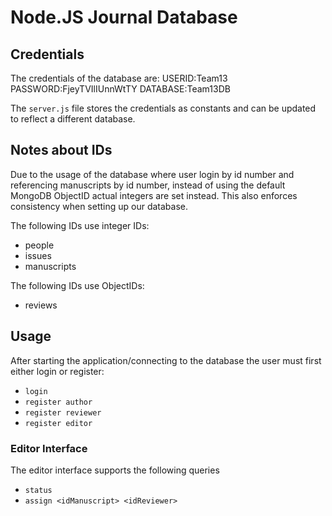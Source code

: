 # Node.JS Journal Database

## Credentials
The credentials of the database are:
USERID:Team13
PASSWORD:FjeyTVIlIUnnWtTY
DATABASE:Team13DB

The `server.js` file stores the credentials as constants and can be updated to reflect a different database.

## Notes about IDs
Due to the usage of the database where user login by id number and referencing manuscripts by id number, instead of using the default MongoDB ObjectID actual integers are set instead. This also enforces consistency when setting up our database.

The following IDs use integer IDs:
* people
* issues
* manuscripts

The following IDs use ObjectIDs:
* reviews


## Usage
After starting the application/connecting to the database the user must first either login or register:

* `login` <idPerson>
* `register author`
* `register reviewer`
*  `register editor`


### Editor Interface
The editor interface supports the following queries

* `status`
* `assign <idManuscript> <idReviewer>`

